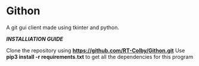 # Githon
A git gui client made using tkinter and python. 




***INSTALLIATION GUIDE***

Clone the repository using **https://github.com/RT-Colby/Githon.git**
Use **pip3 install -r requirements.txt** to get all the dependencies for this program
